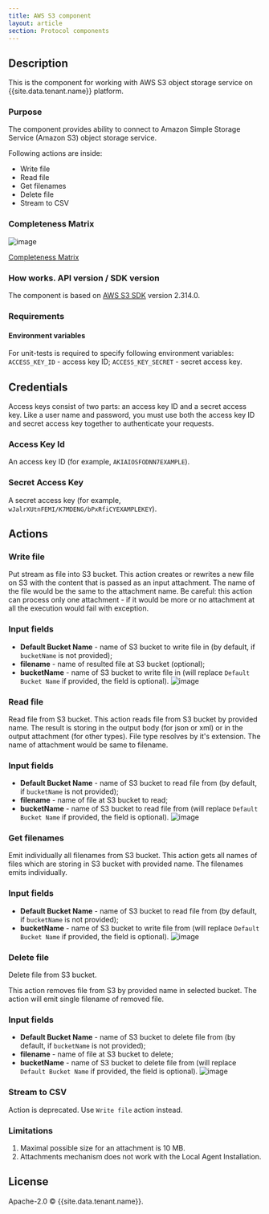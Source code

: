 ```yaml
---
title: AWS S3 component
layout: article
section: Protocol components
---
```


## Description
This is the component for working with AWS S3 object storage service on {{site.data.tenant.name}} platform.

### Purpose
The component provides ability to connect to Amazon Simple Storage Service (Amazon S3) object storage service.

Following actions are inside:
- Write file
- Read file
- Get filenames
- Delete file
- Stream to CSV


### Completeness Matrix
![image](https://user-images.githubusercontent.com/40201204/59497932-15e74b00-8e9d-11e9-9e9b-095dd8c4c7ec.png)

[Completeness Matrix](https://docs.google.com/spreadsheets/d/1LhKgsTvF32YAmBRh742YxnkrMEGlPEERJc9B6pj4L6E/edit#gid=0)

### How works. API version / SDK version
The component is based on [AWS S3 SDK](https://aws.amazon.com/sdk-for-node-js/ 'SDK for NodeJS') version 2.314.0.

### Requirements


#### Environment variables
For unit-tests is required to specify following environment variables:
`ACCESS_KEY_ID` - access key ID;
`ACCESS_KEY_SECRET` - secret access key.

## Credentials
Access keys consist of two parts: an access key ID and a secret access key. Like a user name and password, you must use both the access key ID and secret access key together to authenticate your requests.
### Access Key Id
An access key ID (for example, `AKIAIOSFODNN7EXAMPLE`).

### Secret Access Key
A secret access key (for example, `wJalrXUtnFEMI/K7MDENG/bPxRfiCYEXAMPLEKEY`).

## Actions
### Write file
Put stream as file into S3 bucket.
This action creates or rewrites a new file on S3 with the content that is passed as an input attachment.
The name of the file would be the same to the attachment name.
Be careful: this action can process only one attachment - if it would be more or no attachment at all the execution would fail with exception.
### Input fields
 - **Default Bucket Name** - name of S3 bucket to write file in (by default, if `bucketName` is not provided);
 - **filename** - name of resulted file at S3 bucket (optional);
 - **bucketName** - name of S3 bucket to write file in (will replace `Default Bucket Name` if provided, the field is optional).
![image](https://user-images.githubusercontent.com/40201204/59688384-448b5b80-91e6-11e9-8dd0-e007983055c8.png)


### Read file
Read file from S3 bucket.
This action reads file from S3 bucket by provided name. The result is storing in the output body (for json or xml) or in the output attachment (for other types).
File type resolves by it's extension. The name of attachment would be same to filename.
### Input fields
 - **Default Bucket Name** - name of S3 bucket to read file from (by default, if `bucketName` is not provided);
 - **filename** - name of file at S3 bucket to read;
 - **bucketName** - name of S3 bucket to read file from (will replace `Default Bucket Name` if provided, the field is optional).
![image](https://user-images.githubusercontent.com/40201204/59688635-ced3bf80-91e6-11e9-8c17-a172a1dadce2.png)


### Get filenames
Emit individually all filenames from S3 bucket.
This action gets all names of files which are storing in S3 bucket with provided name. The filenames emits individually.
### Input fields
 - **Default Bucket Name** - name of S3 bucket to read file from (by default, if `bucketName` is not provided);
 - **bucketName** - name of S3 bucket to write file from (will replace `Default Bucket Name` if provided, the field is optional).
![image](https://user-images.githubusercontent.com/40201204/59688813-1fe3b380-91e7-11e9-8f54-a90b2b601eea.png)


### Delete file
Delete file from S3 bucket.

This action removes file from S3 by provided name in selected bucket. The action will emit single filename of removed file.
### Input fields
 - **Default Bucket Name** - name of S3 bucket to delete file from (by default, if `bucketName` is not provided);
 - **filename** - name of file at S3 bucket to delete;
 - **bucketName** - name of S3 bucket to delete file from (will replace `Default Bucket Name` if provided, the field is optional).
![image](https://user-images.githubusercontent.com/40201204/59688635-ced3bf80-91e6-11e9-8c17-a172a1dadce2.png)

### Stream to CSV
Action is deprecated. Use `Write file` action instead.

### Limitations

1. Maximal possible size for an attachment is 10 MB.
2. Attachments mechanism does not work with the Local Agent Installation.

## License

Apache-2.0 © {{site.data.tenant.name}}.
